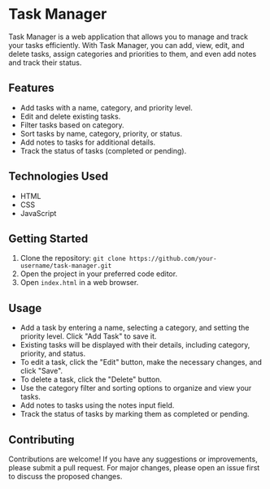  # Task Manager

Task Manager is a web application that allows you to manage and track your tasks efficiently. With Task Manager, you can add, view, edit, and delete tasks, assign categories and priorities to them, and even add notes and track their status.

## Features

- Add tasks with a name, category, and priority level.
- Edit and delete existing tasks.
- Filter tasks based on category.
- Sort tasks by name, category, priority, or status.
- Add notes to tasks for additional details.
- Track the status of tasks (completed or pending).

## Technologies Used

- HTML
- CSS
- JavaScript

## Getting Started

1. Clone the repository: `git clone https://github.com/your-username/task-manager.git`
2. Open the project in your preferred code editor.
3. Open `index.html` in a web browser.

## Usage

- Add a task by entering a name, selecting a category, and setting the priority level. Click "Add Task" to save it.
- Existing tasks will be displayed with their details, including category, priority, and status.
- To edit a task, click the "Edit" button, make the necessary changes, and click "Save".
- To delete a task, click the "Delete" button.
- Use the category filter and sorting options to organize and view your tasks.
- Add notes to tasks using the notes input field.
- Track the status of tasks by marking them as completed or pending.

## Contributing

Contributions are welcome! If you have any suggestions or improvements, please submit a pull request. For major changes, please open an issue first to discuss the proposed changes.
